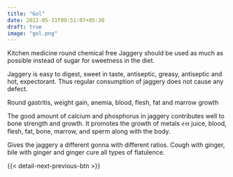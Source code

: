 ```yaml
---
title: "Gol"
date: 2022-05-31T09:51:07+05:30
draft: true
image: "gol.png"
---
```


Kitchen medicine round chemical free
Jaggery should be used as much as possible instead of sugar for sweetness in the diet.

Jaggery is easy to digest, sweet in taste, antiseptic, greasy, antiseptic and hot, expectorant. Thus regular consumption of jaggery does not cause any defect.

Round gastritis, weight gain, anemia, blood, flesh, fat and marrow growth


The good amount of calcium and phosphorus in jaggery contributes well to bone strength and growth. It promotes the growth of metals રસ juice, blood, flesh, fat, bone, marrow, and sperm along with the body.

Gives the jaggery a different gonna with different ratios. Cough with ginger, bile with ginger and ginger cure all types of flatulence.

{{< detail-next-previous-btn >}}
